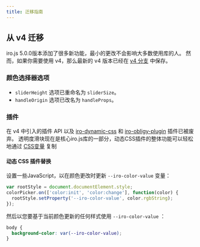 ```yaml
---
title: 迁移指南
---
```


## 从 v4 迁移

iro.js 5.0.0版本添加了很多新功能，最小的更改不会影响大多数使用库的人。 然而，如果你需要使用 v4，那么最新的 v4 版本已经在 [v4 分支](https://github.com/jaames/iro.js/tree/v4) 中保存。

### 颜色选择器选项

* `sliderHeight` 选项已重命名为 `sliderSize`。
* `handleOrigin` 选项已改名为 `handleProps`。

### 插件

在 v4 中引入的插件 API 以及 [iro-dynamic-css](https://github.com/irojs/iro-dynamic-css) 和 [iro-obligy-plugin](https://github.com/irojs/iro-transparency-plugin) 插件已被废弃。 透明度滑块现在是核心iro.js库的一部分，动态CSS插件的整体功能可以轻松地通过 [CSS变量](https://developer.mozilla.org/en-US/docs/Web/CSS/Using_CSS_custom_properties) 复制

#### 动态 CSS 插件替换

设置一些JavaScript，以在颜色更改时更新 `--iro-color-value` 变量：

```js
var rootStyle = document.documentElement.style;
colorPicker.on(['color:init', 'color:change'], function(color) {
  rootStyle.setProperty('--iro-color-value', color.rgbString);
});
```

然后以您要基于当前颜色更新的任何样式使用 `--iro-color-value` ：

```css
body {
  background-color: var(--iro-color-value);
}
```